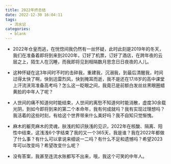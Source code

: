 ```yaml
---
title: 2022年终总结
date: 2022-12-30 16:04:11
tags:
  - 流水记
categories:
  - blank
---
```

+ 2022年仓皇而逃，在恍惚间我仍然有一丝怀疑，此时此刻是2019年的冬天，我们在准备着即将到来到2020年，订好了机票，订好了酒店，在跨年夜的云层之上，陌生人在沉睡，而我即将见到相隔数月思念日日夜夜的人儿。

+ 这种怀疑在这3年间时不时的击碎我，重建我，沉溺我，到最后清醒我，时间过得太快了啊，快到迅雷烈风，快到掩耳而逝，我不是还在17/8岁的高中课堂上汗流浃背准备高考吗？怎么这一眨眼之间，我竟已是前额白发丝丝黑眼圈蜡黄脸的中年人了呢？

+ 人世间的痛不知道何时能结束，人世间的离愁不知道何时能消散，虚度30余载光阴，到如今即将到来的第二个本命年，我有何成就吗？我有实现过理想吗？我活着的这些时刻，有给这个世界带来什么美好吗？我不自知只觉惭愧。

+ 麻木的躯壳麻木的灵魂，肤浅的知识肤浅的见识，2022年在核酸、隔离、阳性中结束，这浅浅6个字结束了我的又一个365天，我是谁？我在2022年都做了什么事？有什么可以拿说来细说一二吗？有什么不足和遗憾吗？希望2023年可以改变吗？希望改变什么呢？

+ 没有答案，我甚至连流水账都写不出来，哦，我这个可笑的中年人。